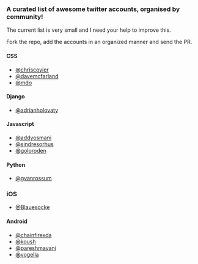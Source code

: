 ### A curated list of awesome twitter accounts, organised by community!


The current list is very small and I need your help to improve this. 

Fork the repo, add the accounts in an organized manner and send the PR.


#### CSS 
* [@chriscoyier](https://twitter.com/chriscoyier)
* [@davemcfarland](https://twitter.com/davemcfarland)
* [@mdo](https://twitter.com/mdo)

#### Django 
* [@adrianholovaty](https://twitter.com/adrianholovaty)

#### Javascript
* [@addyosmani](https://twitter.com/addyosmani)
* [@sindresorhus](https://twitter.com/sindresorhus)
* [@goloroden](https://twitter.com/goloroden)

#### Python
* [@gvanrossum](https://twitter.com/gvanrossum)

### iOS
* [@Blauesocke](https://twitter.com/Blauesocke)

#### Android
* [@chainfirexda](https://twitter.com/ChainfireXDA)
* [@koush](https://twitter.com/koush)
* [@pareshmayani](https://twitter.com/pareshmayani)
* [@vogella](https://twitter.com/vogella)
